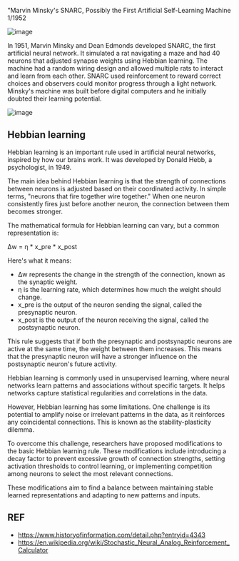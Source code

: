 

"Marvin Minsky's SNARC, Possibly the First Artificial Self-Learning Machine
1/1952

![image](https://github.com/SteveJustin1963/tec_NN-SNARC/assets/58069246/3a54d71d-01f3-4297-a941-c6657b89cd1c)


In 1951, Marvin Minsky and Dean Edmonds developed SNARC, the first artificial neural network. It simulated a rat navigating a maze and had 40 neurons that adjusted synapse weights using Hebbian learning. The machine had a random wiring design and allowed multiple rats to interact and learn from each other. SNARC used reinforcement to reward correct choices and observers could monitor progress through a light network. Minsky's machine was built before digital computers and he initially doubted their learning potential.

![image](https://github.com/SteveJustin1963/tec-NN-SNARC/assets/58069246/e24943a2-ae61-4d13-9720-baf880d076fe)

## Hebbian learning
Hebbian learning is an important rule used in artificial neural networks, inspired by how our brains work. It was developed by Donald Hebb, a psychologist, in 1949.

The main idea behind Hebbian learning is that the strength of connections between neurons is adjusted based on their coordinated activity. In simple terms, "neurons that fire together wire together." When one neuron consistently fires just before another neuron, the connection between them becomes stronger.

The mathematical formula for Hebbian learning can vary, but a common representation is:

Δw = η * x_pre * x_post

Here's what it means:

- Δw represents the change in the strength of the connection, known as the synaptic weight.
- η is the learning rate, which determines how much the weight should change.
- x_pre is the output of the neuron sending the signal, called the presynaptic neuron.
- x_post is the output of the neuron receiving the signal, called the postsynaptic neuron.

This rule suggests that if both the presynaptic and postsynaptic neurons are active at the same time, the weight between them increases. This means that the presynaptic neuron will have a stronger influence on the postsynaptic neuron's future activity.

Hebbian learning is commonly used in unsupervised learning, where neural networks learn patterns and associations without specific targets. It helps networks capture statistical regularities and correlations in the data.

However, Hebbian learning has some limitations. One challenge is its potential to amplify noise or irrelevant patterns in the data, as it reinforces any coincidental connections. This is known as the stability-plasticity dilemma.

To overcome this challenge, researchers have proposed modifications to the basic Hebbian learning rule. These modifications include introducing a decay factor to prevent excessive growth of connection strengths, setting activation thresholds to control learning, or implementing competition among neurons to select the most relevant connections.

These modifications aim to find a balance between maintaining stable learned representations and adapting to new patterns and inputs.






## REF
- https://www.historyofinformation.com/detail.php?entryid=4343
- https://en.wikipedia.org/wiki/Stochastic_Neural_Analog_Reinforcement_Calculator

